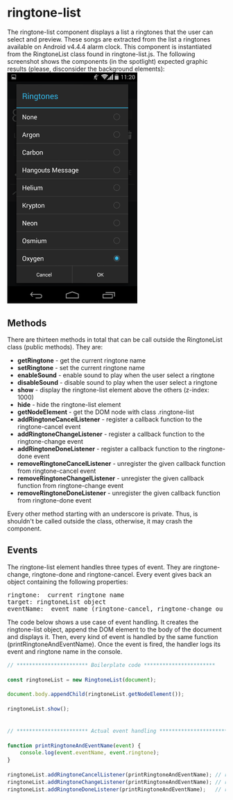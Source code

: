 # ringtone-list
The ringtone-list component displays a list a ringtones that the user can select and preview. These songs are extracted from the list a ringtones available on Android v4.4.4 alarm clock. This component is instantiated from the RingtoneList class found in ringtone-list.js. The following screenshot shows the components (in the spotlight) expected graphic results (please, disconsider the background elements):
<br>
<img src="./screenshot/ringtone-list-screenshot.png" alt="ringtone list screenshot" width="300px">

## Methods
There are thirteen methods in total that can be call outside the RingtoneList class (public methods). They are:
* **getRingtone** - get the current ringtone name
* **setRingtone** - set the current ringtone name
* **enableSound** - enable sound to play when the user select a ringtone
* **disableSound** - disable sound to play when the user select a ringtone
* **show** - display the ringtone-list element above the others (z-index: 1000)
* **hide** - hide the ringtone-list element
* **getNodeElement** - get the DOM node with class .ringtone-list
* **addRingtoneCancelListener** - register a callback function to the ringtone-cancel event
* **addRingtoneChangeListener** - register a callback function to the ringtone-change event
* **addRingtoneDoneListener** - register a callback function to the ringtone-done event
* **removeRingtoneCancelListener** - unregister the given callback function from ringtone-cancel event
* **removeRingtoneChangelListener** - unregister the given callback function from ringtone-change event
* **removeRingtoneDoneListener** - unregister the given callback function from ringtone-done event

Every other method starting with an underscore is private. Thus, is shouldn't be called
outside the class, otherwise, it may crash the component.

## Events
The ringtone-list element handles three types of event. They are ringtone-change, ringtone-done and ringtone-cancel.
Every event gives back an object containing the following properties:<br>
<pre>
ringtone:  current ringtone name
target: ringtoneList object
eventName:  event name (ringtone-cancel, ringtone-change ou ringtone-done)
</pre>

The code below shows a use case of event handling. It creates the ringtone-list object, append the DOM element to the body of the document and displays it. Then, every kind of event is handled by the same function (printRingtoneAndEventName). Once the event is fired,
the handler logs its event and ringtone name in the console.
```javascript
// *********************** Boilerplate code ***********************

const ringtoneList = new RingtoneList(document);

document.body.appendChild(ringtoneList.getNodeElement());

ringtoneList.show();


// *********************** Actual event handling ***********************

function printRingtoneAndEventName(event) {
    console.log(event.eventName, event.ringtone);
}

ringtoneList.addRingtoneCancelListener(printRingtoneAndEventName); // ringtone-cancel
ringtoneList.addRingtoneChangeListener(printRingtoneAndEventName); // ringtone-change
ringtoneList.addRingtoneDoneListener(printRingtoneAndEventName);   // ringtone-done
```